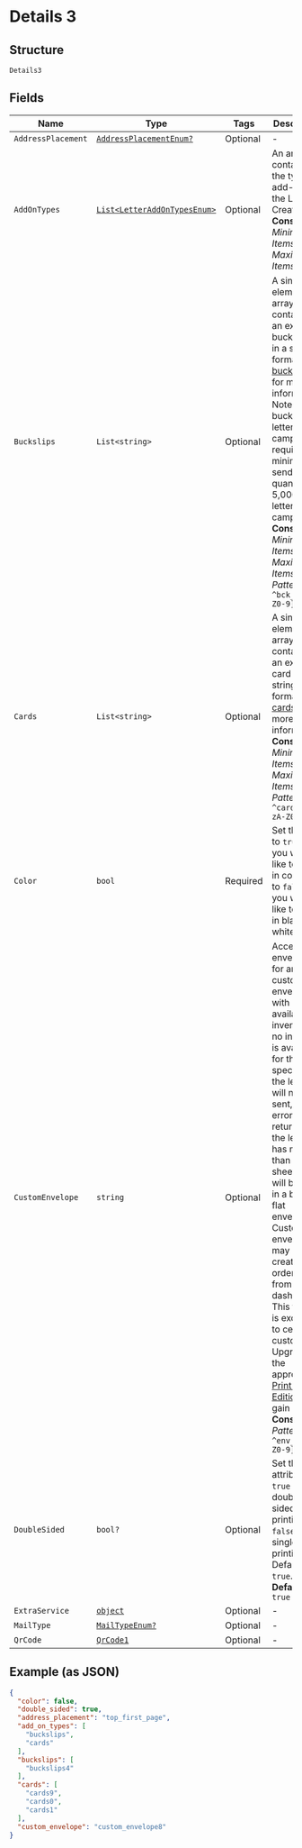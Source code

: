 
# Details 3

## Structure

`Details3`

## Fields

| Name | Type | Tags | Description |
|  --- | --- | --- | --- |
| `AddressPlacement` | [`AddressPlacementEnum?`](../../doc/models/address-placement-enum.md) | Optional | - |
| `AddOnTypes` | [`List<LetterAddOnTypesEnum>`](../../doc/models/letter-add-on-types-enum.md) | Optional | An array containing the types of add-ons for the Letter Creative.<br>**Constraints**: *Minimum Items*: `0`, *Maximum Items*: `3` |
| `Buckslips` | `List<string>` | Optional | A single-element array containing an existing buckslip id in a string format. See [buckslips](#tag/Buckslips) for more information. Note that buckslip letter campaigns require a minimum send quantity of 5,000 letters per campaign.<br>**Constraints**: *Minimum Items*: `0`, *Maximum Items*: `1`, *Pattern*: `^bck_[a-zA-Z0-9]+$` |
| `Cards` | `List<string>` | Optional | A single-element array containing an existing card id in a string format. See [cards](#tag/Cards) for more information.<br>**Constraints**: *Minimum Items*: `0`, *Maximum Items*: `1`, *Pattern*: `^card_[a-zA-Z0-9]+$` |
| `Color` | `bool` | Required | Set this key to `true` if you would like to print in color. Set to `false` if you would like to print in black and white. |
| `CustomEnvelope` | `string` | Optional | Accepts an envelope ID for any customized envelope with available inventory. If no inventory is available for the specified ID, the letter will not be sent, and an error will be returned. If the letter has more than 6 sheets, it will be sent in a blank flat envelope. Custom envelopes may be created and ordered from the dashboard. This feature is exclusive to certain customers. Upgrade to the appropriate <a href="https://dashboard.lob.com/#/settings/editions" target="_blank">Print & Mail Edition</a> to gain access.<br>**Constraints**: *Pattern*: `^env_[a-zA-Z0-9]+$` |
| `DoubleSided` | `bool?` | Optional | Set this attribute to `true` for double sided printing, or `false` for for single sided printing. Defaults to `true`.<br>**Default**: `true` |
| `ExtraService` | [`object`](../../doc/models/m-object-enum.md) | Optional | - |
| `MailType` | [`MailTypeEnum?`](../../doc/models/mail-type-enum.md) | Optional | - |
| `QrCode` | [`QrCode1`](../../doc/models/qr-code-1.md) | Optional | - |

## Example (as JSON)

```json
{
  "color": false,
  "double_sided": true,
  "address_placement": "top_first_page",
  "add_on_types": [
    "buckslips",
    "cards"
  ],
  "buckslips": [
    "buckslips4"
  ],
  "cards": [
    "cards9",
    "cards0",
    "cards1"
  ],
  "custom_envelope": "custom_envelope8"
}
```

